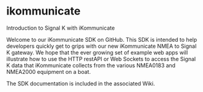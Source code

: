 # ikommunicate
Introduction to Signal K with iKommunicate

Welcome to our iKommunicate SDK on GitHub. This SDK is intended to help developers quickly get to grips with our new iKommunicate NMEA to Signal K gateway. We hope that the ever growing set of example web apps will illustrate how to use the HTTP restAPI or Web Sockets to access the Signal K data that iKommunicate collects from the various NMEA0183 and NMEA2000 equipment on a boat.

The SDK documentation is included in the associated Wiki.
